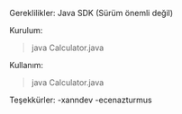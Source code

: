 Gereklilikler:
Java SDK (Sürüm önemli değil)

Kurulum:

> java Calculator.java

Kullanım:

> java Calculator.java

Teşekkürler:
-xanndev
-ecenazturmus

